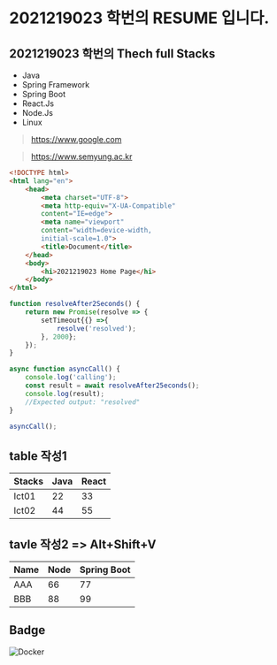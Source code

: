 # 2021219023 학번의 RESUME 입니다.

## 2021219023 학번의 Thech full Stacks
- Java
- Spring Framework
- Spring Boot
- React.Js
- Node.Js
- Linux

>https://www.google.com

>https://www.semyung.ac.kr

``` html
<!DOCTYPE html>
<html lang="en">
    <head>
        <meta charset="UTF-8">
        <meta http-equiv="X-UA-Compatible"
        content="IE=edge">
        <meta name="viewport"
        content="width=device-width,
        initial-scale=1.0">
        <title>Document</title>
    </head>
    <body>
        <hi>2021219023 Home Page</hi>
    </body>
</html>
```

```javascript
function resolveAfter2Seconds() {
    return new Promise(resolve => {
        setTimeout{{} =>{
            resolve('resolved');
        }, 2000};
    });
}

async function asyncCall() {
    console.log('calling');
    const result = await resolveAfter25econds();
    console.log(result);
    //Expected output: "resolved"
}

asyncCall();
```

## table 작성1
| Stacks | Java | React |
| ------ | ---- | ----- |
| Ict01  | 22   | 33    |
| Ict02  | 44   | 55    |


## tavle 작성2 => Alt+Shift+V
| Name | Node | Spring Boot |
|------|------|-------------|
| AAA  | 66   | 77          |
| BBB  | 88   | 99          |


## Badge
<img alt = "Docker" src="https://img.shields.io/badge/Docker-007ACC?style=for-the-badge&logo=Docker&logoColor=white">
